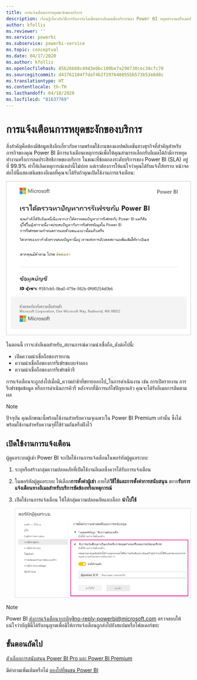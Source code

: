 ```yaml
---
title: การแจ้งเตือนการหยุดชะงักของบริการ
description: เรียนรู้เกี่ยวกับวิธีการรับการแจ้งเตือนทางอีเมลเมื่อบริการของ Power BI หยุดทำงานหรือลดประสิทธิภาพ
author: kfollis
ms.reviewer: ''
ms.service: powerbi
ms.subservice: powerbi-service
ms.topic: conceptual
ms.date: 04/17/2020
ms.author: kfollis
ms.openlocfilehash: 85b26b68c4943e0bc100be7a298730cec34cfc78
ms.sourcegitcommit: d43761104f7daf4b2f297648855bb573b53e6d8c
ms.translationtype: HT
ms.contentlocale: th-TH
ms.lasthandoff: 04/18/2020
ms.locfileid: "81637769"
---
```

# <a name="service-interruption-notifications"></a>การแจ้งเตือนการหยุดชะงักของบริการ

สิ่งสำคัญคือต้องมีข้อมูลเชิงลึกเกี่ยวกับความพร้อมใช้งานของแอปพลิเคชันทางธุรกิจที่สำคัญสำหรับภารกิจของคุณ Power BI มีการแจ้งเตือนเหตุการณ์เพื่อให้คุณสามารถเลือกรับอีเมลได้ถ้ามีการหยุดทำงานหรือการลดประสิทธิภาพของบริการ ในขณะที่ข้อตกลงระดับบริการของ Power BI (SLA) อยู่ที่ 99.9% ทำให้เกิดเหตุการณ์เหล่านี้ไม่บ่อย แต่เราต้องการให้แน่ใจว่าคุณได้รับแจ้งให้ทราบ หน้าจอต่อไปนี้แสดงชนิดของอีเมลที่คุณจะได้รับถ้าคุณเปิดใช้งานการแจ้งเตือน:

![รีเฟรชอีเมลแจ้งเตือน](media/service-interruption-notifications/refresh-notification-email.png)

ในตอนนี้ เราจะส่งอีเมลสำหรับ_สถานการณ์ความน่าเชื่อถือ_ดังต่อไปนี้:

- เปิดความน่าเชื่อถือของรายงาน
- ความน่าเชื่อถือของการรีเฟรชแบบจำลอง
- ความน่าเชื่อถือของการรีเฟรชคิวรี

การแจ้งเตือนจะถูกส่งไปเมื่อมี_ความล่าช้าที่ขยายออกไป_ในการดำเนินงาน เช่น การเปิดรายงาน การรีเฟรชชุดข้อมูล หรือการดำเนินการคิวรี หลังจากที่มีการแก้ไขปัญหาแล้ว คุณจะได้รับอีเมลการติดตามผล

> [!NOTE]
> ปัจจุบัน คุณลักษณะนี้พร้อมใช้งานสำหรับความจุเฉพาะใน Power BI Premium เท่านั้น ซึ่งไม่พร้อมใช้งานสำหรับความจุที่ใช้ร่วมกันหรือฝังไว้





## <a name="enable-notifications"></a>เปิดใช้งานการแจ้งเตือน

ผู้ดูแลระบบผู้เช่า Power BI จะเปิดใช้งานการแจ้งเตือนในพอร์ทัลผู้ดูแลระบบ:

1. ระบุหรือสร้างกลุ่มความปลอดภัยที่เปิดใช้งานอีเมลซึ่งควรได้รับการแจ้งเตือน

1. ในพอร์ทัลผู้ดูแลระบบ ให้เลือก**การตั้งค่าผู้เช่า** ภายใต้**วิธีใช้และการตั้งค่าการสนับสนุน** ขยาย**รับการแจ้งเตือนทางอีเมลสำหรับบริการขัดข้องหรือเหตุการณ์**

1. เปิดใช้งานการแจ้งเตือน ให้ใส่กลุ่มความปลอดภัยและเลือก **นำไปใช้**

    ![เปิดใช้งานการแจ้งเตือนบริการ](media/service-interruption-notifications/enable-notifications.png)

> [!NOTE]
> Power BI ส่งการแจ้งเตือนจากบัญชีno-reply-powerbi@microsoft.com ตรวจสอบให้แน่ใจว่าบัญชีนี้ได้รับอนุญาตเพื่อมิให้การแจ้งเตือนถูกส่งไปยังสแปมหรือโฟลเดอร์ขยะ

## <a name="next-steps"></a>ขั้นตอนถัดไป

[ตัวเลือกการสนับสนุน Power BI Pro และ Power BI Premium](service-support-options.md)

มีคำถามเพิ่มเติมหรือไม่ [ลองไปที่ชุมชน Power BI](https://community.powerbi.com/)
